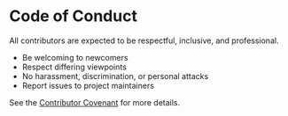 # Code of Conduct

All contributors are expected to be respectful, inclusive, and professional.

- Be welcoming to newcomers
- Respect differing viewpoints
- No harassment, discrimination, or personal attacks
- Report issues to project maintainers

See the [Contributor Covenant](https://www.contributor-covenant.org/) for more details. 